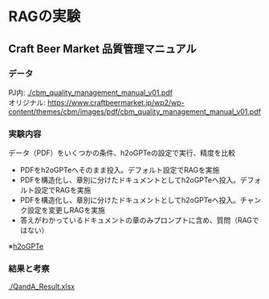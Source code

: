 # RAGの実験
## Craft Beer Market 品質管理マニュアル

### データ
PJ内: [./cbm_quality_management_manual_v01.pdf](./cbm_quality_management_manual_v01.pdf)  
オリジナル: https://www.craftbeermarket.jp/wp2/wp-content/themes/cbm/images/pdf/cbm_quality_management_manual_v01.pdf

### 実験内容
データ（PDF）をいくつかの条件、h2oGPTeの設定で実行、精度を比較
- PDFをh2oGPTeへそのまま投入。デフォルト設定でRAGを実施
- PDFを構造化し、章別に分けたドキュメントとしてh2oGPTeへ投入。デフォルト設定でRAGを実施
- PDFを構造化し、章別に分けたドキュメントとしてh2oGPTeへ投入。チャンク設定を変更しRAGを実施
- 答えがわかっているドキュメントの章のみプロンプトに含め、質問（RAGではない）

※[h2oGPTe](https://docs.h2o.ai/enterprise-h2ogpte/)


### 結果と考察
[./QandA_Result.xlsx](./QandA_Result.xlsx)
